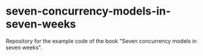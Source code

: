 # seven-concurrency-models-in-seven-weeks
Repository for the example code of the book "Seven concurrency models in seven weeks".
